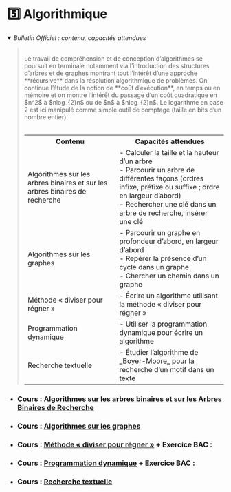 # 5️⃣ Algorithmique
<details open>
    <summary><i>Bulletin Officiel : contenu, capacités attendues</i></summary>


<blockquote>
<br>
Le travail de compréhension et de conception d’algorithmes se poursuit en terminale notamment via l’introduction des structures d’arbres et de graphes montrant tout l’intérêt d’une approche **récursive** dans la résolution algorithmique de problèmes.  
On continue l’étude de la notion de **coût d’exécution**, en temps ou en mémoire et on montre l’intérêt du passage d’un coût quadratique en $n^2$ à $nlog_{2}n$  ou de $n$ à $nlog_{2}n$. Le logarithme en base 2 est ici manipulé comme simple outil de comptage (taille en bits d’un nombre entier).  
<br><br>
<table>
<tr><th> Contenu </th><th> Capacités attendues </th></tr>
<tr><td> Algorithmes sur les arbres binaires et sur les arbres binaires de recherche </td><td> - Calculer la taille et la hauteur d’un arbre <br>- Parcourir un arbre de différentes façons (ordres infixe, préfixe ou suffixe ; ordre en largeur d’abord) <br>- Rechercher une clé dans un arbre de recherche, insérer une clé </td> </tr> 
<tr><td> Algorithmes sur les graphes </td><td> - Parcourir un graphe en profondeur d’abord, en largeur d’abord <br>- Repérer la présence d’un cycle dans un graphe <br>- Chercher un chemin dans un graphe </td> </tr> 
<tr><td> Méthode « diviser pour régner » </td><td> - Écrire un algorithme utilisant la méthode « diviser pour régner » </td> </tr> 
<tr><td> Programmation dynamique </td><td> - Utiliser la programmation dynamique pour écrire un algorithme </td> </tr> 
<tr><td> Recherche textuelle </td><td> - Étudier l’algorithme de _Boyer-Moore_ pour la recherche d’un motif dans un texte </td> </tr> 
</table>
</blockquote>
</details>

- ### Cours : [Algorithmes sur les arbres binaires et sur les Arbres Binaires de Recherche](https://notebook.basthon.fr/?from=https://raw.githubusercontent.com/abrugiere/tnsi/main/5.1_algo_arbres.ipynb) 

- ### Cours : [Algorithmes sur les graphes](https://notebook.basthon.fr/?from=https://raw.githubusercontent.com/abrugiere/tnsi/main/5.2_algo_graphes.ipynb) 

- ### Cours : [Méthode « diviser pour régner »](https://notebook.basthon.fr/?from=https://raw.githubusercontent.com/abrugiere/tnsi/main/5.3_diviser.ipynb) + Exercice BAC : 

- ### Cours : [Programmation dynamique](https://notebook.basthon.fr/?from=https://raw.githubusercontent.com/abrugiere/tnsi/main/5.4_prog_dyn.ipynb) + Exercice BAC : 

- ### Cours : [Recherche textuelle](https://notebook.basthon.fr/?from=https://raw.githubusercontent.com/abrugiere/tnsi/main/5.5_rech_text.ipynb)

